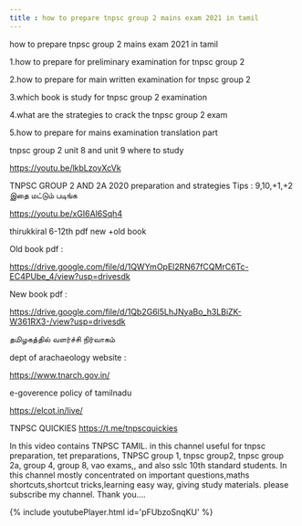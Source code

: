 ```yaml
---
title : how to prepare tnpsc group 2 mains exam 2021 in tamil
---
```


how to prepare tnpsc group 2 mains exam 2021 in tamil

1.how to prepare for preliminary examination for tnpsc group 2

2.how to prepare for main written examination for tnpsc group 2

3.which book is study for tnpsc group 2 examination

4.what are the strategies to crack the tnpsc group 2 exam

5.how to prepare for mains examination translation part

tnpsc group 2 unit 8 and unit 9 where to study

https://youtu.be/lkbLzoyXcVk

TNPSC GROUP 2 AND 2A 2020 preparation and strategies Tips : 9,10,+1,+2 இதை மட்டும் படிங்க

https://youtu.be/xGI6Al6Sqh4

thirukkiral 6-12th pdf new +old book

Old book pdf :

https://drive.google.com/file/d/1QWYmOpEl2RN67fCQMrC6Tc-EC4PUbe_4/view?usp=drivesdk

New book pdf :

https://drive.google.com/file/d/1Qb2G6l5LhJNyaBo_h3LBiZK-W361RX3-/view?usp=drivesdk

தமிழகத்தில் வளர்ச்சி நிர்வாகம்

dept of arachaeology website :

https://www.tnarch.gov.in/

e-goverence policy of tamilnadu

https://elcot.in/live/

TNPSC QUICKIES
https://t.me/tnpscquickies



In this video contains TNPSC TAMIL. in this channel useful for tnpsc preparation, tet preparations, TNPSC group 1, tnpsc group2, tnpsc group 2a, group 4, group 8, vao exams,, and also sslc 10th standard students. In this channel mostly concentrated on important questions,maths shortcuts,shortcut tricks,learning easy way, giving study materials. please subscribe my channel. Thank you....



{% include youtubePlayer.html id='pFUbzoSnqKU' %}
